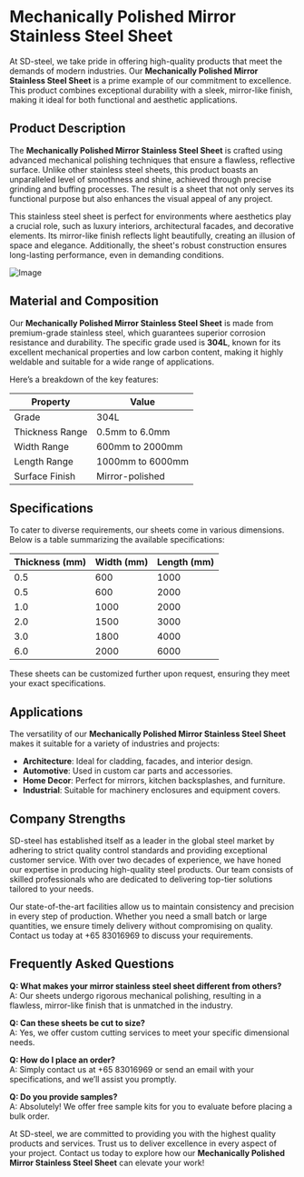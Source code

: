# Mechanically Polished Mirror Stainless Steel Sheet

At SD-steel, we take pride in offering high-quality products that meet the demands of modern industries. Our **Mechanically Polished Mirror Stainless Steel Sheet** is a prime example of our commitment to excellence. This product combines exceptional durability with a sleek, mirror-like finish, making it ideal for both functional and aesthetic applications.

## Product Description

The **Mechanically Polished Mirror Stainless Steel Sheet** is crafted using advanced mechanical polishing techniques that ensure a flawless, reflective surface. Unlike other stainless steel sheets, this product boasts an unparalleled level of smoothness and shine, achieved through precise grinding and buffing processes. The result is a sheet that not only serves its functional purpose but also enhances the visual appeal of any project.

This stainless steel sheet is perfect for environments where aesthetics play a crucial role, such as luxury interiors, architectural facades, and decorative elements. Its mirror-like finish reflects light beautifully, creating an illusion of space and elegance. Additionally, the sheet's robust construction ensures long-lasting performance, even in demanding conditions.

![Image](https://github.com/user-attachments/assets/2567258e-e124-4816-932d-1809bd27ef0b)

## Material and Composition

Our **Mechanically Polished Mirror Stainless Steel Sheet** is made from premium-grade stainless steel, which guarantees superior corrosion resistance and durability. The specific grade used is **304L**, known for its excellent mechanical properties and low carbon content, making it highly weldable and suitable for a wide range of applications. 

Here’s a breakdown of the key features:

| Property              | Value                          |
|-----------------------|--------------------------------|
| Grade                 | 304L                           |
| Thickness Range       | 0.5mm to 6.0mm                 |
| Width Range           | 600mm to 2000mm                |
| Length Range          | 1000mm to 6000mm               |
| Surface Finish        | Mirror-polished                |

## Specifications

To cater to diverse requirements, our sheets come in various dimensions. Below is a table summarizing the available specifications:

| Thickness (mm) | Width (mm) | Length (mm) |
|----------------|------------|-------------|
| 0.5            | 600        | 1000        |
| 0.5            | 600        | 2000        |
| 1.0            | 1000       | 2000        |
| 2.0            | 1500       | 3000        |
| 3.0            | 1800       | 4000        |
| 6.0            | 2000       | 6000        |

These sheets can be customized further upon request, ensuring they meet your exact specifications.

## Applications

The versatility of our **Mechanically Polished Mirror Stainless Steel Sheet** makes it suitable for a variety of industries and projects:

- **Architecture**: Ideal for cladding, facades, and interior design.
- **Automotive**: Used in custom car parts and accessories.
- **Home Decor**: Perfect for mirrors, kitchen backsplashes, and furniture.
- **Industrial**: Suitable for machinery enclosures and equipment covers.

## Company Strengths

SD-steel has established itself as a leader in the global steel market by adhering to strict quality control standards and providing exceptional customer service. With over two decades of experience, we have honed our expertise in producing high-quality steel products. Our team consists of skilled professionals who are dedicated to delivering top-tier solutions tailored to your needs.

Our state-of-the-art facilities allow us to maintain consistency and precision in every step of production. Whether you need a small batch or large quantities, we ensure timely delivery without compromising on quality. Contact us today at +65 83016969 to discuss your requirements.

## Frequently Asked Questions

**Q: What makes your mirror stainless steel sheet different from others?**  
A: Our sheets undergo rigorous mechanical polishing, resulting in a flawless, mirror-like finish that is unmatched in the industry.

**Q: Can these sheets be cut to size?**  
A: Yes, we offer custom cutting services to meet your specific dimensional needs.

**Q: How do I place an order?**  
A: Simply contact us at +65 83016969 or send an email with your specifications, and we’ll assist you promptly.

**Q: Do you provide samples?**  
A: Absolutely! We offer free sample kits for you to evaluate before placing a bulk order.

At SD-steel, we are committed to providing you with the highest quality products and services. Trust us to deliver excellence in every aspect of your project. Contact us today to explore how our **Mechanically Polished Mirror Stainless Steel Sheet** can elevate your work!